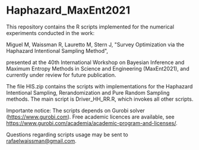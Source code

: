 # Haphazard_MaxEnt2021
This repository contains the R scripts implemented for the numerical experiments conducted in the work: 

Miguel M, Waissman R, Lauretto M, Stern J, "Survey Optimization via the Haphazard Intentional Sampling Method", 

presented at the 40th International Workshop on Bayesian Inference and Maximum Entropy Methods in Science and Engineering (MaxEnt2021), and currently under review for future publication.

The file HIS.zip contains the scripts with implementations for the Haphazard Intentional Sampling, Rerandomization and Pure Random Sampling methods. 
The main script is Driver_HH_RR.R, which invokes all other scripts. 

Importante notice: The scripts depends on Gurobi solver (https://www.gurobi.com). 
Free academic licences are available, see https://www.gurobi.com/academia/academic-program-and-licenses/.

Questions regarding scripts usage may be sent to rafaelwaissman@gmail.com.

